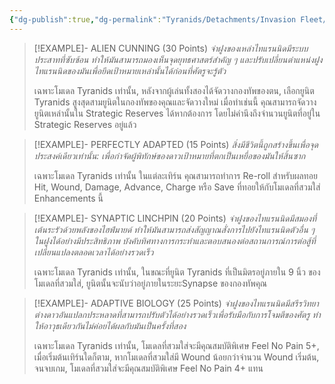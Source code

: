 ```yaml
---
{"dg-publish":true,"dg-permalink":"Tyranids/Detachments/Invasion Fleet/Enhancements","permalink":"/Tyranids/Detachments/Invasion Fleet/Enhancements/","created":"2023-12-16T04:35:42.238+07:00","updated":"2023-12-14T19:23:43.946+07:00"}
---
```


> [!EXAMPLE]- ALIEN CUNNING (30 Points)
> *จ่าฝูงของเหล่าไทแรนนิดมีระบบประสาทที่ซับซ้อน ทําให้มันสามารถมองเห็นจุดยุทธศาสตร์สําคัญ ๆ และปรับเปลี่ยนตําแหน่งฝูงไทแรนนิดของมันเพื่อยึดเป้าหมายเหล่านั้นได้ก่อนที่ศัตรูจะรู้ตัว*
> 
> เฉพาะโมเดล Tyranids เท่านั้น, หลังจากผู้เล่นทั้งสองได้จัดวางกองทัพของตน, เลือกยูนิต Tyranids สูงสุดสามยูนิตในกองทัพของคุณและจัดวางใหม่ เมื่อทําเช่นนี้ คุณสามารถจัดวางยูนิตเหล่านั้นใน Strategic Reserves ได้หากต้องการ โดยไม่คํานึงถึงจํานวนยูนิตที่อยู่ใน Strategic Reserves อยู่แล้ว

> [!EXAMPLE]- PERFECTLY ADAPTED (15 Points)
> *สิ่งมีชีวิตนี้ถูกสร้างขึ้นเพื่อจุดประสงค์เดียวเท่านั้น: เพื่อกําจัดผู้พิทักษ์ของดาวเป้าหมายที่ตกเป็นเหยื่อของมันให้สิ้นซาก*
> 
> เฉพาะโมเดล Tyranids เท่านั้น ในแต่ละเทิร์น คุณสามารถทําการ Re-roll สําหรับผลทอย Hit, Wound, Damage, Advance, Charge หรือ Save ที่ทอยให้กับโมเดลที่สวมใส่ Enhancements นี้

> [!EXAMPLE]- SYNAPTIC LINCHPIN (20 Points)
> *จ่าฝูงของไทแรนนิดมีสมองที่เต้นระรัวด้วยพลังของไฮฟ์มายด์ ทําให้มันสามารถส่งสัญญาณสั่งการไปยังไทแรนนิดตัวอื่น ๆ ในฝูงได้อย่างมีประสิทธิภาพ บังคับทิศทางการกระทําและตอบสนองต่อสถานการณ์การต่อสู้ที่เปลี่ยนแปลงตลอดเวลาได้อย่างรวดเร็ว*
> 
> เฉพาะโมเดล Tyranids เท่านั้น, ในขณะที่ยูนิต Tyranids ที่เป็นมิตรอยู่ภายใน 9 นิ้ว ของโมเดลที่สวมใส่, ยูนิตนั้นจะนับว่าอยู่ภายในระยะSynapse ของกองทัพคุณ

> [!EXAMPLE]- ADAPTIVE BIOLOGY (25 Points)
> *จ่าฝูงของไทแรนนิดมีสรีรวิทยาต่างดาวอันแปลกประหลาดที่สามารถปรับตัวได้อย่างรวดเร็วเพื่อรับมือกับการโจมตีของศัตรู ทําให้อาวุธเดียวกันไม่ค่อยได้ผลกับมันเป็นครั้งที่สอง*
> 
> เฉพาะโมเดล Tyranids เท่านั้น, โมเดลที่สวมใส่จะมีคุณสมบัติพิเศษ Feel No Pain 5+, เมื่อเริ่มต้นเทิร์นใดก็ตาม, หากโมเดลที่สวมใส่มี Wound น้อยกว่าจํานวน Wound เริ่มต้น, จนจบเกม, โมเดลที่สวมใส่จะมีคุณสมบัติพิเศษ Feel No Pain 4+ แทน